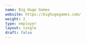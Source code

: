 ```yaml
---
name: Big Huge Games
website: https://bighugegames.com/
weight: 2
type: employer
layout: single
draft: false
---
```

